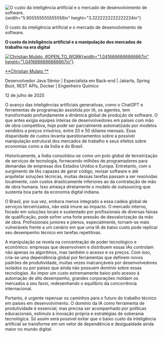 ![O custo da inteligência artificial e o mercado de desenvolvimento de software.](c:\dev\personal_articles\md\media/media/image1.png){width="5.905555555555556in" height="3.3222222222222224in"}

O custo da inteligência artificial e o mercado de desenvolvimento de software.

**O custo da inteligência artificial e a manipulação dos mercados de trabalho na era digital**

[![Christian Mulato, #OPEN_TO_WORK](c:\dev\personal_articles\md\media/media/image2.jpeg){width="1.0416666666666667in" height="1.0416666666666667in"}](https://www.linkedin.com/in/chmulato/)

[**Christian Mulato **](https://www.linkedin.com/in/chmulato/)

Desenvolvedor Java Sênior \| Especialista em Back-end \| Jakarta, Spring Boot, REST APIs, Docker \| Engenheiro Químico

12 de julho de 2025

O avanço das inteligências artificiais generativas, como o ChatGPT e ferramentas de programação assistida por IA, os agentes, tem transformado profundamente a dinâmica global de produção de software. O que antes exigia equipes inteiras de desenvolvedores em países com mão de obra competitiva, hoje pode ser parcialmente automatizado por modelos vendidos a preços irrisórios, entre 20 e 50 dólares mensais. Essa disparidade de custos levanta questionamentos sobre a possível manipulação estrutural dos mercados de trabalho e seus efeitos sobre economias como a da Índia e do Brasil.

Historicamente, a Índia consolidou-se como um polo global de terceirização de serviços de tecnologia, fornecendo milhões de programadores para demandas de empresas dos Estados Unidos e Europa. Entretanto, com o surgimento de IAs capazes de gerar código, revisar software e até arquitetar soluções técnicas, muitas dessas tarefas passam a ser resolvidas localmente, com custos drasticamente inferiores ao da contratação de mão de obra humana. Isso ameaça diretamente o modelo de outsourcing que sustenta boa parte da economia digital indiana.

O Brasil, por sua vez, embora menos integrado a essa cadeia global de serviços terceirizados, não está imune ao impacto. O mercado interno, focado em soluções locais e sustentado por profissionais de diversas faixas de qualificação, pode sofrer uma forte pressão de desvalorização da mão de obra. Profissionais juniores e plenos, especialmente, tornam-se mais vulneráveis frente a um cenário em que uma IA de baixo custo pode replicar seu desempenho técnico em tarefas repetitivas.

A manipulação se revela na concentração de poder tecnológico e econômico: empresas que desenvolvem e distribuem essas IAs controlam não apenas os algoritmos, mas também o acesso e os preços. Com isso, cria-se uma dependência global por ferramentas que definem novos padrões de produtividade, muitas vezes inalcançáveis por desenvolvedores isolados ou por países que ainda não possuem domínio sobre essas tecnologias. Ao impor um custo extremamente baixo pelo acesso à automação de alto desempenho, grandes corporações moldam os mercados a seu favor, redesenhando o equilíbrio da concorrência internacional.

Portanto, é urgente repensar os caminhos para o futuro do trabalho técnico em países em desenvolvimento. O domínio da IA como ferramenta de produtividade é essencial, mas precisa ser acompanhado por políticas educacionais, estímulo à inovação própria e estratégias de soberania tecnológica. Só assim será possível evitar que o baixo custo da inteligência artificial se transforme em um vetor de dependência e desigualdade ainda maior no mundo digital.
